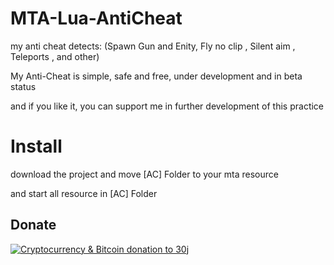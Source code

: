 # MTA-Lua-AntiCheat

my anti cheat detects: (Spawn Gun and Enity, Fly no clip , Silent aim , Teleports , and other)

My Anti-Cheat is simple, safe and free, under development and in beta status

and if you like it, you can support me in further development of this practice

# Install
download the project and move [AC] Folder to your mta resource 

and start all resource in [AC] Folder


## Donate
<a href="https://nowpayments.io/donation/30j" target="_blank" rel="noreferrer noopener">
   <img src="https://nowpayments.io/images/embeds/donation-button-black.svg" alt="Cryptocurrency & Bitcoin donation to 30j">
</a>
